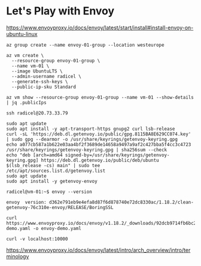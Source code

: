 # Let's Play with Envoy

<https://www.envoyproxy.io/docs/envoy/latest/start/install#install-envoy-on-ubuntu-linux>

```text
az group create --name envoy-01-group --location westeurope
```

```text
az vm create \
  --resource-group envoy-01-group \
  --name vm-01 \
  --image UbuntuLTS \
  --admin-username radicel \
  --generate-ssh-keys \
  --public-ip-sku Standard
```

```text
az vm show --resource-group envoy-01-group --name vm-01 --show-details | jq .publicIps
```

```text
ssh radicel@20.73.33.79
```

```text
sudo apt update
sudo apt install -y apt-transport-https gnupg2 curl lsb-release
curl -sL 'https://deb.dl.getenvoy.io/public/gpg.8115BA8E629CC074.key' | sudo gpg --dearmor -o /usr/share/keyrings/getenvoy-keyring.gpg
echo a077cb587a1b622e03aa4bf2f3689de14658a9497a9af2c427bba5f4cc3c4723 /usr/share/keyrings/getenvoy-keyring.gpg | sha256sum --check
echo "deb [arch=amd64 signed-by=/usr/share/keyrings/getenvoy-keyring.gpg] https://deb.dl.getenvoy.io/public/deb/ubuntu $(lsb_release -cs) main" | sudo tee /etc/apt/sources.list.d/getenvoy.list
sudo apt update
sudo apt install -y getenvoy-envoy
```

```text
radicel@vm-01:~$ envoy --version

envoy  version: d362e791eb9e4efa8d87f6d878740e72dc8330ac/1.18.2/clean-getenvoy-76c310e-envoy/RELEASE/BoringSSL
```

```text
curl https://www.envoyproxy.io/docs/envoy/v1.18.2/_downloads/92dcb9714fb6bc288d042029b34c0de4/envoy-demo.yaml -o envoy-demo.yaml
```

```text
curl -v localhost:10000
```

<https://www.envoyproxy.io/docs/envoy/latest/intro/arch_overview/intro/terminology>